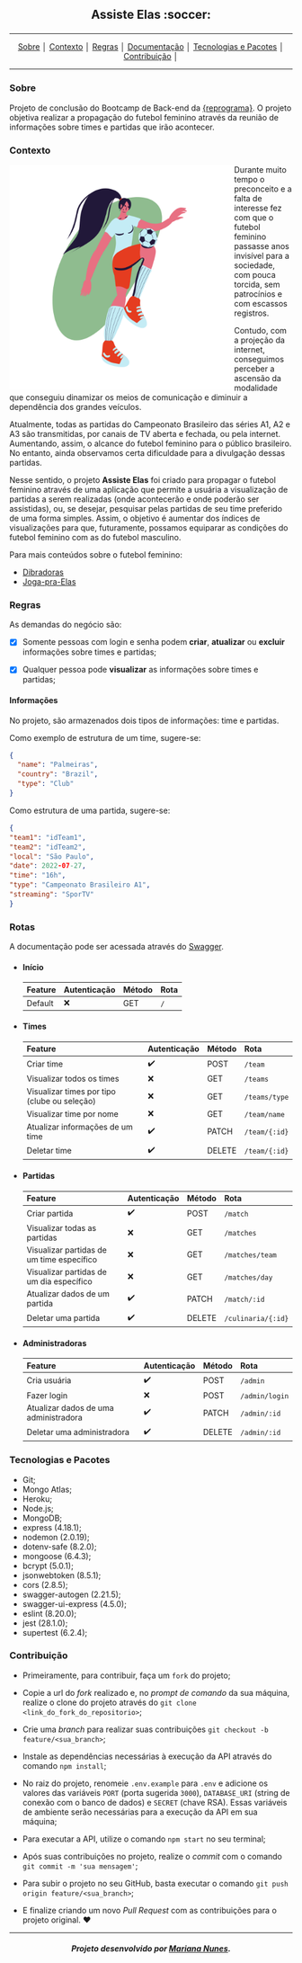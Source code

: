 <h2 align="center">
  <p align="center">Assiste Elas :soccer:<p>
</h2>

---
<p align = "center">
<a align href =#Sobre>Sobre</a> │
<a align href =(#-Contexto)>Contexto</a> │
<a align href =(#-Regras)>Regras</a> │
<a align href =(#-Documentação)>Documentação</a> │
<a align href =(#-Tecnologias-e-Pacotes)>Tecnologias e Pacotes</a> │
<a align href =(#-Contribuição)>Contribuição</a> │
</p>

---

### Sobre

Projeto de conclusão do Bootcamp de Back-end da [{reprograma}](https://reprograma.com.br/). O projeto objetiva realizar a propagação do futebol feminino através da reunião de informações sobre times e partidas que irão acontecer.

### Contexto

<img src="img/player.png" alt="jogadora de futebol" width ="400" align="left" padding="250"/>

Durante muito tempo o preconceito e a falta de interesse fez com que o futebol feminino passasse anos invisível para a sociedade, com pouca torcida, sem patrocínios e com escassos registros.

Contudo, com a projeção da internet, conseguimos perceber a ascensão da modalidade que conseguiu dinamizar os meios de comunicação e diminuir a dependência dos grandes veículos.
  
Atualmente, todas as partidas do Campeonato Brasileiro das séries A1, A2 e A3 são transmitidas, por canais de TV aberta e fechada, ou pela internet. Aumentando, assim, o alcance do futebol feminino para o público brasileiro. No entanto, ainda observamos certa dificuldade para a divulgação dessas partidas.

Nesse sentido, o projeto **Assiste Elas** foi criado para propagar o futebol feminino através de uma aplicação que permite a usuária a visualização de partidas a serem realizadas (onde acontecerão e onde poderão ser assistidas), ou, se desejar, pesquisar pelas partidas de seu time preferido de uma forma simples. Assim, o objetivo é aumentar dos índices de visualizações para que, futuramente, possamos equiparar as condições do futebol feminino com as do futebol masculino.

  Para mais conteúdos sobre o futebol feminino:
  * [Dibradoras](https://dibradoras.com.br)
  * [Joga-pra-Elas](https://www.instagram.com/jogapraelas/)


### Regras

<p>As demandas do negócio são:

- [x] Somente pessoas com login e senha podem **criar**, **atualizar** ou **excluir** informações sobre times e partidas;

- [x] Qualquer pessoa pode **visualizar** as informações sobre times e partidas;
</p>

#### Informações

No projeto, são armazenados dois tipos de informações: time e partidas.

Como exemplo de estrutura de um time, sugere-se:

```json
{
  "name": "Palmeiras",
  "country": "Brazil",
  "type": "Club"
}
```

Como estrutura de uma partida, sugere-se:

```json
{
"team1": "idTeam1",
"team2": "idTeam2",
"local": "São Paulo",
"date": 2022-07-27,
"time": "16h",
"type": "Campeonato Brasileiro A1",
"streaming": "SporTV"
}
```

### Rotas

A documentação pode ser acessada através do [Swagger](https://app-assiste-elas.herokuapp.com/documentation/).

- #### Início

  | Feature | Autenticação | Método | Rota |
  | ------- | ------------ | ------ | ---- |
  | Default | :x:          | GET    | `/`  |

- #### Times

  | Feature                                      | Autenticação       | Método | Rota          |
  | -------------------------------------------- | ------------------ | ------ | ------------- |
  | Criar time                                   | :heavy_check_mark: | POST   | `/team`       |
  | Visualizar todos os times                    | :x:                | GET    | `/teams`      |
  | Visualizar times por tipo (clube ou seleção) | :x:                | GET    | `/teams/type` |
  | Visualizar time por nome                     | :x:                | GET    | `/team/name`  |
  | Atualizar informações de um time             | :heavy_check_mark: | PATCH  | `/team/{:id}` |
  | Deletar time                                 | :heavy_check_mark: | DELETE | `/team/{:id}` |

- #### Partidas

  | Feature                                   | Autenticação       | Método | Rota               |
  | ----------------------------------------- | ------------------ | ------ | ------------------ |
  | Criar partida                             | :heavy_check_mark: | POST   | `/match`           |
  | Visualizar todas as partidas              | :x:                | GET    | `/matches`         |
  | Visualizar partidas de um time específico | :x:                | GET    | `/matches/team`    |
  | Visualizar partidas de um dia específico  | :x:                | GET    | `/matches/day`     |
  | Atualizar dados de um partida             | :heavy_check_mark: | PATCH  | `/match/:id`       |
  | Deletar uma partida                       | :heavy_check_mark: | DELETE | `/culinaria/{:id}` |

- #### Administradoras
  | Feature                               | Autenticação       | Método | Rota           |
  | ------------------------------------- | ------------------ | ------ | -------------- |
  | Cria usuária                          | :heavy_check_mark: | POST   | `/admin`       |
  | Fazer login                           | :x:                | POST   | `/admin/login` |
  | Atualizar dados de uma administradora | :heavy_check_mark: | PATCH  | `/admin/:id`   |
  | Deletar uma administradora            | :heavy_check_mark: | DELETE | `/admin/:id`   |

### Tecnologias e Pacotes

- Git;
- Mongo Atlas;
- Heroku;
- Node.js;
- MongoDB;
- express (4.18.1);
- nodemon (2.0.19);
- dotenv-safe (8.2.0);
- mongoose (6.4.3);
- bcrypt (5.0.1);
- jsonwebtoken (8.5.1);
- cors (2.8.5);
- swagger-autogen (2.21.5);
- swagger-ui-express (4.5.0);
- eslint (8.20.0);
- jest (28.1.0);
- supertest (6.2.4);

### Contribuição

- Primeiramente, para contribuir, faça um `fork` do projeto;

- Copie a url do _fork_ realizado e, no _prompt de comando_ da sua máquina, realize o clone do projeto através do `git clone <link_do_fork_do_repositorio>`;

- Crie uma _branch_ para realizar suas contribuições `git checkout -b feature/<sua_branch>`;

- Instale as dependências necessárias à execução da API através do comando `npm install`;

- No raiz do projeto, renomeie `.env.example` para `.env` e adicione os valores das variáveis `PORT` (porta sugerida `3000`), `DATABASE_URI` (string de conexão com o banco de dados) e `SECRET` (chave RSA). Essas variáveis de ambiente serão necessárias para a execução da API em sua máquina;

- Para executar a API, utilize o comando `npm start` no seu terminal;

- Após suas contribuições no projeto, realize o _commit_ com o comando `git commit -m 'sua mensagem'`;

- Para subir o projeto no seu GitHub, basta executar o comando `git push origin feature/<sua_branch>`;

- E finalize criando um novo _Pull Request_ com as contribuições para o projeto original. :heart:

---

<h5 align="center">
<p align="center">Projeto desenvolvido por <a href="https://www.linkedin.com/in/mariana-nunes98/">Mariana Nunes</a>.</p>
</h5>

